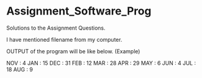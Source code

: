 # Assignment_Software_Prog
Solutions to the Assignment Questions.

I have mentioned filename from my computer.

OUTPUT of the program will be like below. (Example)

NOV : 4
JAN : 15
DEC : 31
FEB : 12
MAR : 28
APR : 29
MAY : 6
JUN : 4
JUL : 18
AUG : 9
